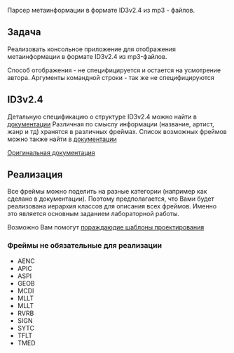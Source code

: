 Парсер метаинформации в формате ID3v2.4 из mp3 - файлов.

## Задача

Реализовать консольное приложение для отображения метаинформации в формате ID3v2.4 из mp3-файлов.

Способ отображения - не специфицируется и остается на усмотрение автора.
Аргументы командной строки  - так же не специфицируются

## ID3v2.4

Детальную спецификацию о структуре ID3v2.4 можно найти в [документации](docs/id3v2.4.0-structure.rst)
Различная по смыслу информации (название, артист, жанр и тд) хранятся в различных фреймах. Список возможных фреймов можно также найти в [документации](docs/id3v2.4.0-frames.rst)

[Оригинальная документация](https://mutagen-specs.readthedocs.io/en/latest/id3/index.html)

## Реализация

Все фреймы можно поделить на разные категории (например как сделано в документации). Поэтому предполагается, что Вами будет реализована иерархия классов для описания всех фреймов. Именно это является основным заданием лабораторной работы.

Возможно Вам помогут [пораждаюдие шаблоны проектирования](https://en.wikipedia.org/wiki/Creational_pattern)


### Фреймы не обязательные для реализации

* AENC
* APIC
* ASPI
* GEOB
* MCDI
* MLLT
* MLLT
* RVRB
* SIGN
* SYTC
* TFLT
* TMED




